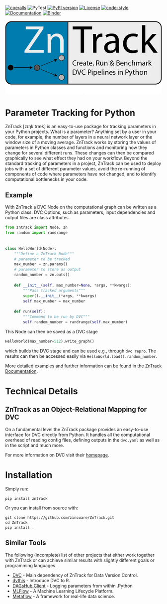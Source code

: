 [![coeralls](https://coveralls.io/repos/github/zincware/ZnTrack/badge.svg)](https://coveralls.io/github/zincware/ZnTrack)
![PyTest](https://github.com/zincware/ZnTrack/actions/workflows/pytest.yaml/badge.svg)
[![PyPI version](https://badge.fury.io/py/zntrack.svg)](https://badge.fury.io/py/zntrack)
[![License](https://img.shields.io/badge/License-EPL-purple.svg?style=flat)](https://www.eclipse.org/legal/epl-2.0/faq.php)
[![code-style](https://img.shields.io/badge/code%20style-black-black)](https://github.com/psf/black/)
[![Documentation](https://readthedocs.org/projects/zntrack/badge/?version=latest)](https://zntrack.readthedocs.io/en/latest/?badge=latest)
[![Binder](https://mybinder.org/badge_logo.svg)](https://mybinder.org/v2/gh/zincware/ZnTrack/HEAD)

![Logo](https://raw.githubusercontent.com/zincware/ZnTrack/main/docs/source/img/zntrack.png)

# Parameter Tracking for Python

ZnTrack [zɪŋk træk] is an easy-to-use package for tracking parameters in your Python
projects.
What is a parameter? Anything set by a user in your code, for example, the number of
layers in a neural network layer or the window size of a moving average.
ZnTrack works by storing the values of parameters in Python classes and functions and
monitoring how they change for several different runs.
These changes can then be compared graphically to see what effect they had on your
workflow.
Beyond the standard tracking of parameters in a project, ZnTrack can be used to deploy
jobs with a set of different parameter values, avoid the re-running of components of code
where parameters have not changed, and to identify computational bottlenecks in your
code.


## Example

With ZnTrack a DVC Node on the computational graph can be written as a Python class.
DVC Options, such as parameters, input dependencies and output files are class attributes.

````python
from zntrack import Node, zn
from random import randrange


class HelloWorld(Node):
    """Define a ZnTrack Node"""
    # parameter to be tracked
    max_number = zn.params()
    # parameter to store as output
    random_number = zn.outs()

    def __init__(self, max_number=None, *args, **kwargs):
        """Pass tracked arguments"""
        super().__init__(*args, **kwargs)
        self.max_number = max_number

    def run(self):
        """Command to be run by DVC"""
        self.random_number = randrange(self.max_number)
````


This Node can then be saved as a DVC stage

````python
HelloWorld(max_number=512).write_graph()
````

    

which builds the DVC stage and can be used e.g., through `dvc repro`.
The results can then be accessed easily via `HelloWorld.load().random_number`.

More detailed examples and further information can be found in the [ZnTrack Documentation](https://zntrack.readthedocs.io/en/latest/).

# Technical Details


## ZnTrack as an Object-Relational Mapping for DVC

On a fundamental level the ZnTrack package provides an easy-to-use interface for DVC directly from Python.
It handles all the computational overhead of reading config files, defining outputs in the `dvc.yaml` as well as in the script and much more.

For more information on DVC visit their [homepage](https://dvc.org/doc).


Installation
============

Simply run:

````shell
pip install zntrack
```` 

Or you can install from source with:

````shell
git clone https://github.com/zincware/ZnTrack.git
cd ZnTrack
pip install .
````

## Similar Tools
The following (incomplete) list of other projects that either work together with ZnTrack or can achieve similar results with slightly different goals or programming languages.

- [DVC](https://dvc.org/) - Main dependency of ZnTrack for Data Version Control.
- [dvthis](https://github.com/jcpsantiago/dvthis) - Introduce DVC to R.
- [DAGsHub Client](https://github.com/DAGsHub/client) - Logging parameters from within .Python 
- [MLFlow](https://mlflow.org/) - A Machine Learning Lifecycle Platform.
- [Metaflow](https://metaflow.org/) - A framework for real-life data science.

